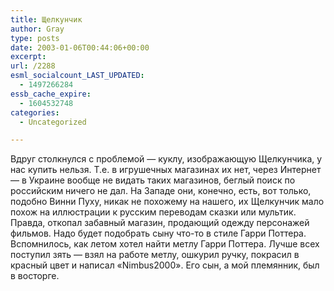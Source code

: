 ```yaml
---
title: Щелкунчик
author: Gray
type: posts
date: 2003-01-06T00:44:06+00:00
excerpt:
url: /2288
esml_socialcount_LAST_UPDATED:
  - 1497266284
essb_cache_expire:
  - 1604532748
categories:
  - Uncategorized

---
```








Вдруг столкнулся с проблемой &#8212; куклу, изображающую Щелкунчика, у нас купить нельзя. Т.е. в игрушечных магазинах их нет, через Интернет &#8212; в Украине вообще не видать таких магазинов, беглый поиск по российским ничего не дал. На Западе они, конечно, есть, вот только, подобно Винни Пуху, никак не похожему на нашего, их Щелкунчик мало похож на иллюстрации к русским переводам сказки или мультик.  
Правда, откопал забавный магазин, продающий одежду персонажей фильмов. Надо будет подобрать сыну что-то в стиле Гарри Поттера.  
Вспомнилось, как летом хотел найти метлу Гарри Поттера. Лучше всех поступил зять &#8212; взял на работе метлу, ошкурил ручку, покрасил в красный цвет и написал &#171;Nimbus2000&#187;. Его сын, а мой племянник, был в восторге.
